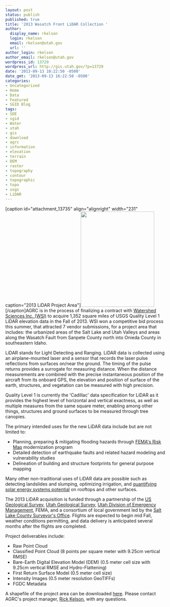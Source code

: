 ```yaml
---
layout: post
status: publish
published: true
title: '2013 Wasatch Front LiDAR Collection '
author:
  display_name: rkelson
  login: rkelson
  email: rkelson@utah.gov
  url: ''
author_login: rkelson
author_email: rkelson@utah.gov
wordpress_id: 13729
wordpress_url: http://gis.utah.gov/?p=13729
date: '2013-09-13 10:22:50 -0500'
date_gmt: '2013-09-13 16:22:50 -0500'
categories:
- Uncategorized
- Home
- Data
- Featured
- SGID Blog
tags:
- SDE
- sgid
- Water
- utah
- gis
- download
- agrc
- information
- elevation
- terrain
- DEM
- raster
- topography
- contour
- topographic
- topo
- usgs
- LiDAR
---
```

<p>[caption id="attachment_13735" align="alignright" width="231" caption="2013 LiDAR Project Area"]<a href="http://gis.utah.gov/wp-content/uploads/2013-Lidar-Project-Area.jpg"><img src="http://gis.utah.gov/wp-content/uploads/2013-Lidar-Project-Area-231x300.jpg" alt="" title="2013 LiDAR Project Area" width="231" height="300" class="size-medium wp-image-13735" /></a>[/caption]AGRC is in the process of finalizing a contract with <a href="http://www.watershedsciences.com/" title="WSI">Watershed Sciences Inc. (WSI)</a> to acquire 1,352 square miles of USGS Quality Level 1 LiDAR elevation data in the Fall of 2013. WSI won a competitive bid process this summer, that attracted 7 vendor submissions, for a project area that includes: the urbanized areas of the Salt Lake and Utah Valleys and areas along the Wasatch Fault from Sanpete County north into Onieda County in southeastern Idaho. </p>
<p>LiDAR stands for Light Detecting and Ranging. LiDAR data is collected using an airplane-mounted laser and a sensor that records the laser pulse reflections from surfaces on/near the ground. The timing of the pulse returns provides a surrogate for measuring distance. When the distance measurements are combined with the precise instantaneous position of the aircraft from its onboard GPS, the elevation and position of surface of the earth, structures, and vegetation can be measured with high precision.</p>
<p>Quality Level 1 is currently the 'Cadillac' data specification for LiDAR as it provides the highest level of horizontal and vertical exactness, as well as multiple measures from the same square meter, enabling among other things, structures and ground surfaces to be measured through tree canopies.</p>
<p>The primary intended uses for the new LiDAR data include but are not limited to:</p>
<ul>
<li>Planning, preparing & mitigating flooding hazards through <a href="http://www.fema.gov/risk-mapping-assessment-planning">FEMA's Risk Map</a> modernization program</li>
<li>Detailed detection of earthquake faults and related hazard modeling and vulnerability studies</li>
<li>Delineation of building and structure footprints for general purpose mapping</li>
</ul>
<p>Many other non-traditional uses of LiDAR data are possible such as detecting landslides and slumping, optimizing irrigation, and <a href="http://www.slideshare.net/bgranberg/salt-lake-solar-ignite">quantifying solar energy systems potential</a> on rooftops and other surfaces.</p>
<p>The 2013 LiDAR acquisition is funded through a partnership of the <a href="http://earthquake.usgs.gov/">US Geological Survey</a>, <a href="http://geology.utah.gov/">Utah Geological Survey</a>, <a href="http://dem.utah.gov/">Utah Division of Emergency Management</a>, FEMA, and a consortium of local government led by the <a href="http://surveyor.slco.org/">Salt Lake County Surveyor's Office</a>. Flights are expected to begin mid Fall, weather conditions permitting, and data delivery is anticipated several months after the flights are completed. </p>
<p>Project deliverables include:</p>
<ul>
<li>Raw Point Cloud</li>
<li>Classified Point Cloud (8 points per square meter with 9.25cm vertical RMSE)</li>
<li>Bare-Earth Digital Elevation Model (DEM) (0.5 meter cell size with 9.25cm vertical RMSE and Hydro-Flattening)</li>
<li>First Return Surface Model (0.5 meter cell size)</li>
<li>Intensity Images (0.5 meter resolution GeoTIFFs)</li>
<li>FGDC Metadata</li>
</ul>
<p>A shapefile of the project area can be downloaded <a href="ftp://ftp.agrc.utah.gov/Temp/Lidar_2013/Utah_Lidar_2013.zip">here</a>. Please contact AGRC's project manager, <a href="mailto:rkelson@utah.gov">Rick Kelson</a>, with any questions.</p>
